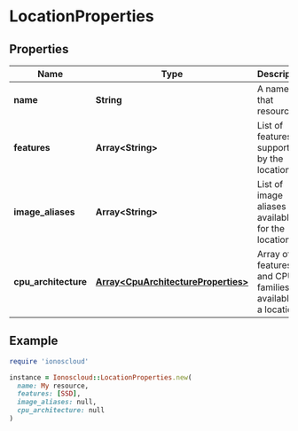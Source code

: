 # LocationProperties

## Properties

| Name | Type | Description | Notes |
| ---- | ---- | ----------- | ----- |
| **name** | **String** | A name of that resource | [optional] |
| **features** | **Array&lt;String&gt;** | List of features supported by the location | [optional][readonly] |
| **image_aliases** | **Array&lt;String&gt;** | List of image aliases available for the location | [optional][readonly] |
| **cpu_architecture** | [**Array&lt;CpuArchitectureProperties&gt;**](CpuArchitectureProperties.md) | Array of features and CPU families available in a location | [optional][readonly] |

## Example

```ruby
require 'ionoscloud'

instance = Ionoscloud::LocationProperties.new(
  name: My resource,
  features: [SSD],
  image_aliases: null,
  cpu_architecture: null
)
```

